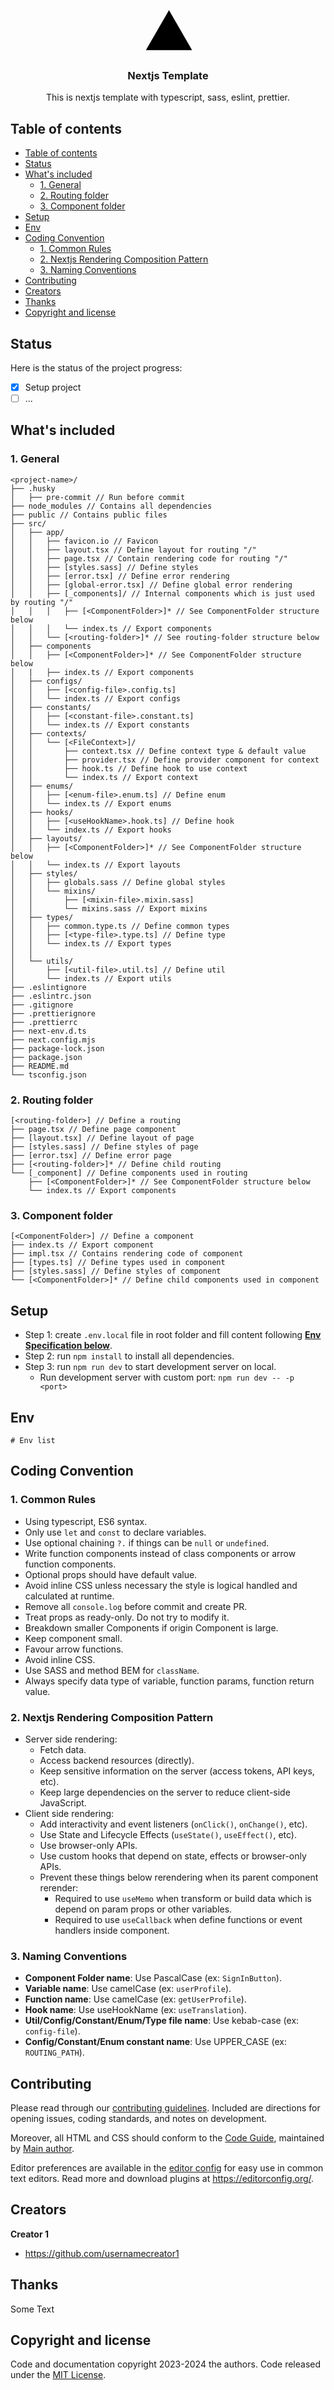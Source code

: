 <p align="center">
  <a href="https://nextjs.org/">
    <svg width="72" heigh="72" aria-label="Vercel logo mark" role="img" style="width:auto;overflow:visible" viewBox="0 0 72 72"><path d="M37.5896 0.25L74.5396 64.25H0.639648L37.5896 0.25Z" fill="black"></path></svg>
  </a>

  <h3 align="center">Nextjs Template</h3>

  <p align="center">
    This is nextjs template with typescript, sass, eslint, prettier.
  </p>
</p>


## Table of contents

- [Table of contents](#table-of-contents)
- [Status](#status)
- [What's included](#whats-included)
  - [1. General](#1-general)
  - [2. Routing folder](#2-routing-folder)
  - [3. Component folder](#3-component-folder)
- [Setup](#setup)
- [Env](#env)
- [Coding Convention](#coding-convention)
  - [1. Common Rules](#1-common-rules)
  - [2. Nextjs Rendering Composition Pattern](#2-nextjs-rendering-composition-pattern)
  - [3. Naming Conventions](#3-naming-conventions)
- [Contributing](#contributing)
- [Creators](#creators)
- [Thanks](#thanks)
- [Copyright and license](#copyright-and-license)

## Status

Here is the status of the project progress:
- [x] Setup project
- [ ] ...

## What's included

### 1. General

```
<project-name>/
├── .husky
│   ├── pre-commit // Run before commit
├── node_modules // Contains all dependencies
├── public // Contains public files
├── src/
│   ├── app/
│   │   ├── favicon.io // Favicon
│   │   ├── layout.tsx // Define layout for routing "/"
│   │   ├── page.tsx // Contain rendering code for routing "/"
│   │   ├── [styles.sass] // Define styles
│   │   ├── [error.tsx] // Define error rendering
│   │   ├── [global-error.tsx] // Define global error rendering
│   │   ├── [_components]/ // Internal components which is just used by routing "/"
│   │   │   ├── [<ComponentFolder>]* // See ComponentFolder structure below
│   │   │   └── index.ts // Export components
│   │   └── [<routing-folder>]* // See routing-folder structure below
│   ├── components
│   │   ├── [<ComponentFolder>]* // See ComponentFolder structure below
│   |   ├── index.ts // Export components
│   ├── configs/
│   │   ├── [<config-file>.config.ts]
│   │   └── index.ts // Export configs
│   ├── constants/
│   │   ├── [<constant-file>.constant.ts]
│   │   └── index.ts // Export constants
│   ├── contexts/
│   │   └── [<FileContext>]/
│   │       ├── context.tsx // Define context type & default value
│   │       ├── provider.tsx // Define provider component for context
│   │       ├── hook.ts // Define hook to use context
│   │       └── index.ts // Export context
│   ├── enums/
│   │   ├── [<enum-file>.enum.ts] // Define enum
│   │   └── index.ts // Export enums
│   ├── hooks/
│   │   ├── [<useHookName>.hook.ts] // Define hook
│   │   └── index.ts // Export hooks
│   ├── layouts/
│   │   ├── [<ComponentFolder>]* // See ComponentFolder structure below
│   │   └── index.ts // Export layouts
│   ├── styles/
│   │   ├── globals.sass // Define global styles
│   │   └── mixins/
│   │       ├── [<mixin-file>.mixin.sass]
│   │       └── mixins.sass // Export mixins
│   ├── types/
│   │   ├── common.type.ts // Define common types
│   │   ├── [<type-file>.type.ts] // Define type
│   │   └── index.ts // Export types
│   │
│   └── utils/
│       ├── [<util-file>.util.ts] // Define util
│       └── index.ts // Export utils
├── .eslintignore
├── .eslintrc.json
├── .gitignore
├── .prettierignore
├── .prettierrc
├── next-env.d.ts
├── next.config.mjs
├── package-lock.json
├── package.json
├── README.md
└── tsconfig.json
```

### 2. Routing folder

```
[<routing-folder>] // Define a routing
├── page.tsx // Define page component
├── [layout.tsx] // Define layout of page
├── [styles.sass] // Define styles of page
├── [error.tsx] // Define error page
├── [<routing-folder>]* // Define child routing
└── [_component] // Define components used in routing
    ├── [<ComponentFolder>]* // See ComponentFolder structure below
    └── index.ts // Export components
```

### 3. Component folder

```
[<ComponentFolder>] // Define a component
├── index.ts // Export component
├── impl.tsx // Contains rendering code of component
├── [types.ts] // Define types used in component
├── [styles.sass] // Define styles of component
└── [<ComponentFolder>]* // Define child components used in component
```

## Setup
- Step 1: create `.env.local` file in root folder and fill content following **[Env Specification below](#env)**.
- Step 2: run `npm install` to install all dependencies.
- Step 3: run `npm run dev` to start development server on local.
  - Run development server with custom port: `npm run dev -- -p <port>`

## Env
```
# Env list
```

## Coding Convention
### 1. Common Rules
- Using typescript, ES6 syntax.
- Only use `let` and `const` to declare variables.
- Use optional chaining `?.` if things can be `null` or `undefined`.
- Write function components instead of class components or arrow function components.
- Optional props should have default value.
- Avoid inline CSS unless necessary the style is logical handled and calculated at runtime.
- Remove all `console.log` before commit and create PR.
- Treat props as ready-only. Do not try to modify it.
- Breakdown smaller Components if origin Component is large.
- Keep component small.
- Favour arrow functions.
- Avoid inline CSS.
- Use SASS and method BEM for `className`.
- Always specify data type of variable, function params, function return value.

### 2. Nextjs Rendering Composition Pattern
- Server side rendering:
  - Fetch data.
  - Access backend resources (directly).
  - Keep sensitive information on the server (access tokens, API keys, etc).
  - Keep large dependencies on the server to reduce client-side JavaScript.
- Client side rendering:
  - Add interactivity and event listeners (`onClick()`, `onChange()`, etc).
  - Use State and Lifecycle Effects (`useState()`, `useEffect()`, etc).
  - Use browser-only APIs.
  - Use custom hooks that depend on state, effects or browser-only APIs.
  - Prevent these things below rerendering when its parent component rerender:
    - Required to use `useMemo` when transform or build data which is depend on param props or other variables.
    - Required to use `useCallback` when define functions or event handlers inside component.

### 3. Naming Conventions
- **Component Folder name**: Use PascalCase (ex: `SignInButton`).
- **Variable name**: Use camelCase (ex: `userProfile`).
- **Function name**: Use camelCase (ex: `getUserProfile`).
- **Hook name**: Use useHookName (ex: `useTranslation`).
- **Util/Config/Constant/Enum/Type file name**: Use kebab-case (ex: `config-file`).
- **Config/Constant/Enum constant name**: Use UPPER_CASE (ex: `ROUTING_PATH`).

## Contributing

Please read through our [contributing guidelines](https://reponame/blob/master/CONTRIBUTING.md). Included are directions for opening issues, coding standards, and notes on development.

Moreover, all HTML and CSS should conform to the [Code Guide](https://github.com/mdo/code-guide), maintained by [Main author](https://github.com/usernamemainauthor).

Editor preferences are available in the [editor config](https://reponame/blob/master/.editorconfig) for easy use in common text editors. Read more and download plugins at <https://editorconfig.org/>.

## Creators

**Creator 1**

- <https://github.com/usernamecreator1>

## Thanks

Some Text

## Copyright and license

Code and documentation copyright 2023-2024 the authors. Code released under the [MIT License](https://reponame/blob/master/LICENSE).